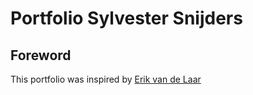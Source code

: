 # Portfolio Sylvester Snijders
## Foreword
This portfolio was inspired by [Erik van de Laar](https://github.com/tick-github/tick-documentation)

